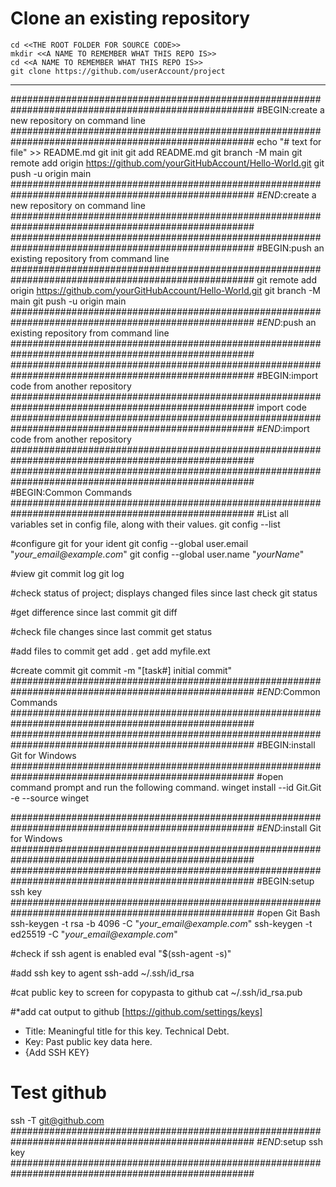 # Clone an existing repository
```
cd <<THE ROOT FOLDER FOR SOURCE CODE>>
mkdir <<A NAME TO REMEMBER WHAT THIS REPO IS>>
cd <<A NAME TO REMEMBER WHAT THIS REPO IS>>
git clone https://github.com/userAccount/project
```
----
####################################################################################################
#BEGIN:create a new repository on command line
####################################################################################################
echo "# text for file" >> README.md
git init
git add README.md
git branch -M main
git remote add origin https://github.com/yourGitHubAccount/Hello-World.git
git push -u origin main
####################################################################################################
#*END*:create a new repository on command line
####################################################################################################
<CRLF>
<CRLF>
<CRLF>
<CRLF>
####################################################################################################
#BEGIN:push an existing repository from command line
####################################################################################################
git remote add origin https://github.com/yourGitHubAccount/Hello-World.git
git branch -M main
git push -u origin main
####################################################################################################
#*END*:push an existing repository from command line
####################################################################################################
<CRLF>
<CRLF>
<CRLF>
<CRLF>
####################################################################################################
#BEGIN:import code from another repository
####################################################################################################
import code
####################################################################################################
#*END*:import code from another repository
####################################################################################################
<CRLF>
<CRLF>
<CRLF>
<CRLF>
####################################################################################################
#BEGIN:Common Commands
####################################################################################################
#List all variables set in config file, along with their values.
git config --list

#configure git for your ident
git config --global user.email "_your_email@example.com_"
git config --global user.name "_yourName_"

#view git commit log
git log

#check status of project; displays changed files since last check
git status

#get difference since last commit
git diff

#check file changes since last commit
get status

#add files to commit
get add . 
get add myfile.ext

#create commit
git commit -m "[task#] initial commit"
####################################################################################################
#*END*:Common Commands
####################################################################################################
<CRLF>
<CRLF>
<CRLF>
<CRLF>
####################################################################################################
#BEGIN:install Git for Windows
####################################################################################################
#open command prompt and run the following command.
winget install --id Git.Git -e --source winget

####################################################################################################
#*END*:install Git for Windows
####################################################################################################
<CRLF>
<CRLF>
<CRLF>
<CRLF>
####################################################################################################
#BEGIN:setup ssh key
####################################################################################################
#open Git Bash
ssh-keygen -t rsa -b 4096 -C "_your_email@example.com_"
ssh-keygen -t ed25519 -C "_your_email@example.com_"

#check if ssh agent is enabled
eval "$(ssh-agent -s)"

#add ssh key to agent
ssh-add ~/.ssh/id_rsa

#cat public key to screen for copypasta to github
cat ~/.ssh/id_rsa.pub

#*add cat output to github
[https://github.com/settings/keys]
* Title: Meaningful title for this key. Technical Debt.
* Key: Past public key data here.
* {Add SSH KEY}

# Test github
ssh -T git@github.com
####################################################################################################
#*END*:setup ssh key
####################################################################################################